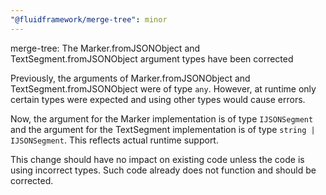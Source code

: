 ```yaml
---
"@fluidframework/merge-tree": minor
---
```


merge-tree: The Marker.fromJSONObject and TextSegment.fromJSONObject argument types have been corrected

Previously, the arguments of Marker.fromJSONObject and TextSegment.fromJSONObject were of type `any`. However, at
runtime only certain types were expected and using other types would cause errors.

Now, the argument for the Marker implementation is of type `IJSONSegment` and the argument for the TextSegment
implementation is of type `string | IJSONSegment`. This reflects actual runtime support.

This change should have no impact on existing code unless the code is using incorrect types. Such code already does not
function and should be corrected.
